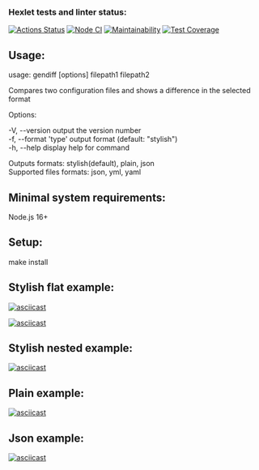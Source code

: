 ### Hexlet tests and linter status:
[![Actions Status](https://github.com/vladikKir/frontend-project-46/workflows/hexlet-check/badge.svg)](https://github.com/vladikKir/frontend-project-46/actions)
[![Node CI](https://github.com/vladikKir/frontend-project-46/actions/workflows/Node_CI.yml/badge.svg)](https://github.com/vladikKir/frontend-project-46/actions/workflows/Node_CI.yml)
[![Maintainability](https://api.codeclimate.com/v1/badges/96033f05bb01d4723f62/maintainability)](https://codeclimate.com/github/vladikKir/frontend-project-46/maintainability)
[![Test Coverage](https://api.codeclimate.com/v1/badges/96033f05bb01d4723f62/test_coverage)](https://codeclimate.com/github/vladikKir/frontend-project-46/test_coverage)

## Usage:
usage: gendiff [options] filepath1 filepath2

Compares two configuration files and shows a difference in the selected format

Options:

-V, --version        output the version number  
-f, --format 'type'  output format (default: "stylish")  
-h, --help           display help for command  

Outputs formats: stylish(default), plain, json  
Supported files formats: json, yml, yaml


## Minimal system requirements:
Node.js 16+

## Setup:
make install


## Stylish flat example:
[![asciicast](https://asciinema.org/a/teC8k9IDAv362UJCmgs7WQ8h8.svg)](https://asciinema.org/a/teC8k9IDAv362UJCmgs7WQ8h8)

[![asciicast](https://asciinema.org/a/jAPFF8y2oNOOQnNWGr3xBXTo2.svg)](https://asciinema.org/a/jAPFF8y2oNOOQnNWGr3xBXTo2)

## Stylish nested example:
[![asciicast](https://asciinema.org/a/x2JUWW4l6QXrquXSgCdJx4J40.svg)](https://asciinema.org/a/x2JUWW4l6QXrquXSgCdJx4J40)

## Plain example:
[![asciicast](https://asciinema.org/a/8bBvUt22AgjuMGFKpscxLzBwC.svg)](https://asciinema.org/a/8bBvUt22AgjuMGFKpscxLzBwC)

## Json example:
[![asciicast](https://asciinema.org/a/zJvXGDqOd5XMHHjnEkkEO3Wqq.svg)](https://asciinema.org/a/zJvXGDqOd5XMHHjnEkkEO3Wqq)
